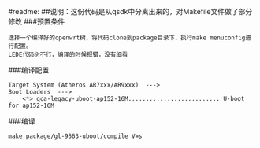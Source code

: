 #readme:
##说明：这份代码是从qsdk中分离出来的，对Makefile文件做了部分修改
###预置条件
```
选择一个编译好的openwrt树，将代码clone到package目录下，执行make menuconfig进行配置。
LEDE代码树不行，编译的时候报错，没有细看
```
###编译配置
```
Target System (Atheros AR7xxx/AR9xxx)  --->
Boot Loaders  --->
	<*> qca-legacy-uboot-ap152-16M.......................... U-boot for ap152-16M
```
###编译
```
make package/gl-9563-uboot/compile V=s
```